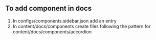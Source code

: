## To add component in docs

1. In configs/components.sidebar.json add an entry
2. In content/docs/components create files following the pattern for content/docs/components/accordion
